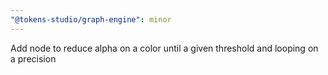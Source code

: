```yaml
---
"@tokens-studio/graph-engine": minor
---
```


Add node to reduce alpha on a color until a given threshold and looping on a precision
